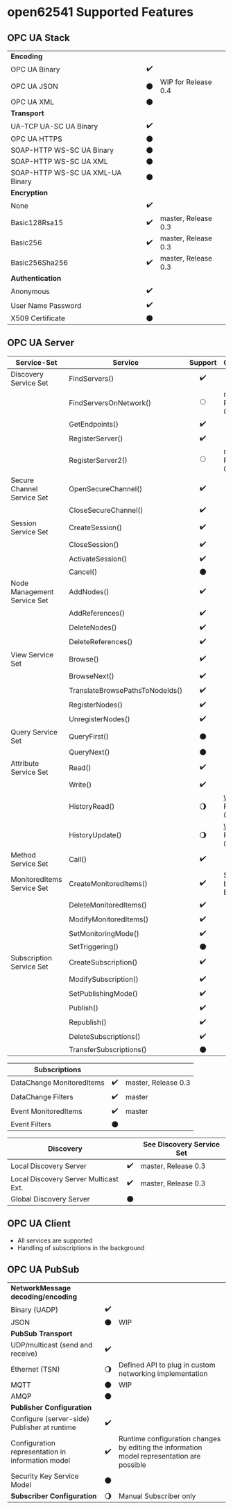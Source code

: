 open62541 Supported Features
============================

OPC UA Stack
------------

|                                         |                    |                      |
| --------------------------------------- |:------------------:| -------------------- |
| **Encoding**                            |                    |                      |
| OPC UA Binary                           | :heavy_check_mark: |                      |
| OPC UA JSON                             |     :new_moon:     | WIP for Release 0.4  |
| OPC UA XML                              |     :new_moon:     |                      |
| **Transport**                           |                    |                      |
| UA-TCP UA-SC UA Binary                  | :heavy_check_mark: |                      |
| OPC UA HTTPS                            |     :new_moon:     |                      |
| SOAP-HTTP WS-SC UA Binary               |     :new_moon:     |                      |
| SOAP-HTTP WS-SC UA XML                  |     :new_moon:     |                      |
| SOAP-HTTP WS-SC UA XML-UA Binary        |     :new_moon:     |                      |
| **Encryption**                          |                    |                      |
| None                                    | :heavy_check_mark: |                      |
| Basic128Rsa15                           | :heavy_check_mark: | master, Release 0.3  |
| Basic256                                | :heavy_check_mark: | master, Release 0.3  |
| Basic256Sha256                          | :heavy_check_mark: | master, Release 0.3  |
| **Authentication**                      |                    |                      |
| Anonymous                               | :heavy_check_mark: |                      |
| User Name Password                      | :heavy_check_mark: |                      |
| X509 Certificate                        |     :new_moon:     |                      |

OPC UA Server
-------------

| **Service-Set**             | **Service**                     | **Support**          | **Comment**          |
| --------------------------- | ------------------------------- |:--------------------:| -------------------- |
| Discovery Service Set       | FindServers()                   |  :heavy_check_mark:  |                      |
|                             | FindServersOnNetwork()          |     :full_moon:      | master, Release 0.3  |
|                             | GetEndpoints()                  |  :heavy_check_mark:  |                      |
|                             | RegisterServer()                |  :heavy_check_mark:  |                      |
|                             | RegisterServer2()               |     :full_moon:      | master, Release 0.3  |
| Secure Channel Service Set  | OpenSecureChannel()             |  :heavy_check_mark:  |                      |
|                             | CloseSecureChannel()            |  :heavy_check_mark:  |                      |
| Session Service Set         | CreateSession()                 |  :heavy_check_mark:  |                      |
|                             | CloseSession()                  |  :heavy_check_mark:  |                      |
|                             | ActivateSession()               |  :heavy_check_mark:  |                      |
|                             | Cancel()                        |      :new_moon:      |                      |
| Node Management Service Set | AddNodes()                      |  :heavy_check_mark:  |                      |
|                             | AddReferences()                 |  :heavy_check_mark:  |                      |
|                             | DeleteNodes()                   |  :heavy_check_mark:  |                      |
|                             | DeleteReferences()              |  :heavy_check_mark:  |                      |
| View Service Set            | Browse()                        |  :heavy_check_mark:  |                      |
|                             | BrowseNext()                    |  :heavy_check_mark:  |                      |
|                             | TranslateBrowsePathsToNodeIds() |  :heavy_check_mark:  |                      |
|                             | RegisterNodes()                 |  :heavy_check_mark:  |                      |
|                             | UnregisterNodes()               |  :heavy_check_mark:  |                      |
| Query Service Set           | QueryFirst()                    |      :new_moon:      |                      |
|                             | QueryNext()                     |      :new_moon:      |                      |
| Attribute Service Set       | Read()                          |  :heavy_check_mark:  |                      |
|                             | Write()                         |  :heavy_check_mark:  |                      |
|                             | HistoryRead()                   | :waning_gibbous_moon: | [WIP](https://github.com/open62541/open62541/pull/1740), Release 0.4 |
|                             | HistoryUpdate()                 | :waning_gibbous_moon: | [WIP](https://github.com/open62541/open62541/pull/1740), Release 0.4 |
| Method Service Set          | Call()                          |  :heavy_check_mark:  |                      |
| MonitoredItems Service Set  | CreateMonitoredItems()          |  :heavy_check_mark:  | See below for Events |
|                             | DeleteMonitoredItems()          |  :heavy_check_mark:  |                      |
|                             | ModifyMonitoredItems()          |  :heavy_check_mark:  |                      |
|                             | SetMonitoringMode()             |  :heavy_check_mark:  |                      |
|                             | SetTriggering()                 |      :new_moon:      |                      |
| Subscription Service Set    | CreateSubscription()            |  :heavy_check_mark:  |                      |
|                             | ModifySubscription()            |  :heavy_check_mark:  |                      |
|                             | SetPublishingMode()             |  :heavy_check_mark:  |                      |
|                             | Publish()                       |  :heavy_check_mark:  |                      |
|                             | Republish()                     |  :heavy_check_mark:  |                      |
|                             | DeleteSubscriptions()           |  :heavy_check_mark:  |                      |
|                             | TransferSubscriptions()         |      :new_moon:      |                      |

| **Subscriptions**                       |                    |                      |
| --------------------------------------- |:------------------:| -------------------- |
| DataChange MonitoredItems               | :heavy_check_mark: | master, Release 0.3  |
| DataChange Filters                      | :heavy_check_mark: | master               |
| Event MonitoredItems                    | :heavy_check_mark: | master               |
| Event Filters                           |     :new_moon:     |                      |

| **Discovery**                           |                    | See Discovery Service Set |
| --------------------------------------- |:------------------:| -------------------- |
| Local Discovery Server                  | :heavy_check_mark: | master, Release 0.3  |
| Local Discovery Server Multicast Ext.   | :heavy_check_mark: | master, Release 0.3  |
| Global Discovery Server                 |     :new_moon:     |                      |

OPC UA Client
-------------

- All services are supported
- Handling of subscriptions in the background

OPC UA PubSub
-------------

|                                                   |                       |                        |
| ------------------------------------------------- |:---------------------:| ---------------------- |
| **NetworkMessage decoding/encoding**              |                       |                        |
| Binary (UADP)                                     |   :heavy_check_mark:  |                        |
| JSON                                              |       :new_moon:      | WIP                    |
| **PubSub Transport**                              |                       |                        |
| UDP/multicast (send and receive)                  |   :heavy_check_mark:  |                        |
| Ethernet (TSN)                                    | :waning_gibbous_moon: | Defined API to plug in custom networking implementation |
| MQTT                                              |      :new_moon:       | WIP                    |
| AMQP                                              |      :new_moon:       |                        |
| **Publisher Configuration**                       |                       |                        |
| Configure (server-side) Publisher at runtime      |  :heavy_check_mark:   |                        |
| Configuration representation in information model |  :heavy_check_mark:   | Runtime configuration changes by editing the information model representation are possible |
| Security Key Service Model                        |      :new_moon:       |                        |
| **Subscriber Configuration**                      | :waning_gibbous_moon: | Manual Subscriber only |
